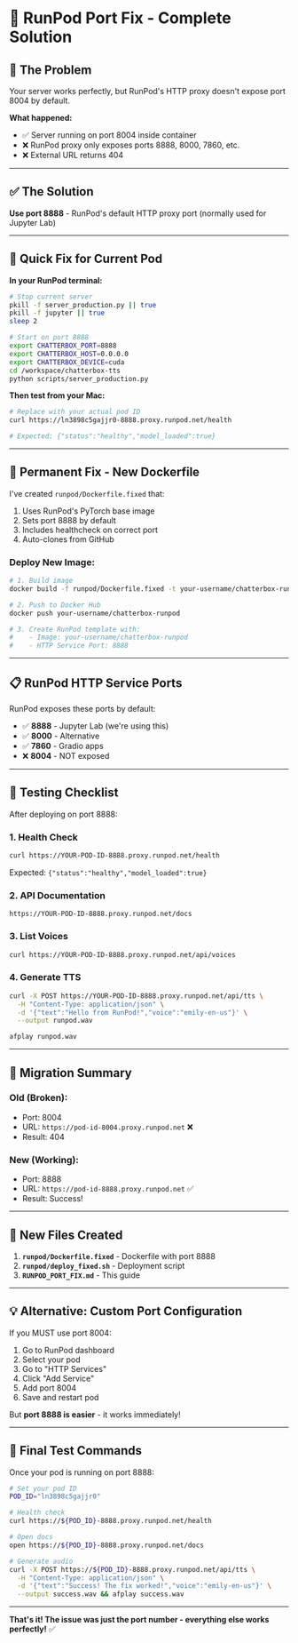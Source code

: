 # 🔧 RunPod Port Fix - Complete Solution

## 🎯 The Problem

Your server works perfectly, but RunPod's HTTP proxy doesn't expose port 8004 by default.

**What happened:**
- ✅ Server running on port 8004 inside container
- ❌ RunPod proxy only exposes ports 8888, 8000, 7860, etc.
- ❌ External URL returns 404

---

## ✅ The Solution

**Use port 8888** - RunPod's default HTTP proxy port (normally used for Jupyter Lab)

---

## 🚀 Quick Fix for Current Pod

**In your RunPod terminal:**

```bash
# Stop current server
pkill -f server_production.py || true
pkill -f jupyter || true
sleep 2

# Start on port 8888
export CHATTERBOX_PORT=8888
export CHATTERBOX_HOST=0.0.0.0
export CHATTERBOX_DEVICE=cuda
cd /workspace/chatterbox-tts
python scripts/server_production.py
```

**Then test from your Mac:**

```bash
# Replace with your actual pod ID
curl https://ln3898c5gajjr0-8888.proxy.runpod.net/health

# Expected: {"status":"healthy","model_loaded":true}
```

---

## 🐳 Permanent Fix - New Dockerfile

I've created `runpod/Dockerfile.fixed` that:
1. Uses RunPod's PyTorch base image
2. Sets port 8888 by default
3. Includes healthcheck on correct port
4. Auto-clones from GitHub

### Deploy New Image:

```bash
# 1. Build image
docker build -f runpod/Dockerfile.fixed -t your-username/chatterbox-runpod .

# 2. Push to Docker Hub
docker push your-username/chatterbox-runpod

# 3. Create RunPod template with:
#    - Image: your-username/chatterbox-runpod
#    - HTTP Service Port: 8888
```

---

## 📋 RunPod HTTP Service Ports

RunPod exposes these ports by default:
- ✅ **8888** - Jupyter Lab (we're using this)
- ✅ **8000** - Alternative
- ✅ **7860** - Gradio apps
- ❌ **8004** - NOT exposed

---

## 🧪 Testing Checklist

After deploying on port 8888:

### 1. Health Check
```bash
curl https://YOUR-POD-ID-8888.proxy.runpod.net/health
```
Expected: `{"status":"healthy","model_loaded":true}`

### 2. API Documentation
```
https://YOUR-POD-ID-8888.proxy.runpod.net/docs
```

### 3. List Voices
```bash
curl https://YOUR-POD-ID-8888.proxy.runpod.net/api/voices
```

### 4. Generate TTS
```bash
curl -X POST https://YOUR-POD-ID-8888.proxy.runpod.net/api/tts \
  -H "Content-Type: application/json" \
  -d '{"text":"Hello from RunPod!","voice":"emily-en-us"}' \
  --output runpod.wav

afplay runpod.wav
```

---

## 🔄 Migration Summary

### Old (Broken):
- Port: 8004
- URL: `https://pod-id-8004.proxy.runpod.net` ❌
- Result: 404

### New (Working):
- Port: 8888
- URL: `https://pod-id-8888.proxy.runpod.net` ✅
- Result: Success!

---

## 📁 New Files Created

1. **`runpod/Dockerfile.fixed`** - Dockerfile with port 8888
2. **`runpod/deploy_fixed.sh`** - Deployment script
3. **`RUNPOD_PORT_FIX.md`** - This guide

---

## 💡 Alternative: Custom Port Configuration

If you MUST use port 8004:

1. Go to RunPod dashboard
2. Select your pod
3. Go to "HTTP Services"
4. Click "Add Service"
5. Add port 8004
6. Save and restart pod

But **port 8888 is easier** - it works immediately!

---

## 🎉 Final Test Commands

Once your pod is running on port 8888:

```bash
# Set your pod ID
POD_ID="ln3898c5gajjr0"

# Health check
curl https://${POD_ID}-8888.proxy.runpod.net/health

# Open docs
open https://${POD_ID}-8888.proxy.runpod.net/docs

# Generate audio
curl -X POST https://${POD_ID}-8888.proxy.runpod.net/api/tts \
  -H "Content-Type: application/json" \
  -d '{"text":"Success! The fix worked!","voice":"emily-en-us"}' \
  --output success.wav && afplay success.wav
```

---

**That's it! The issue was just the port number - everything else works perfectly!** ✅

